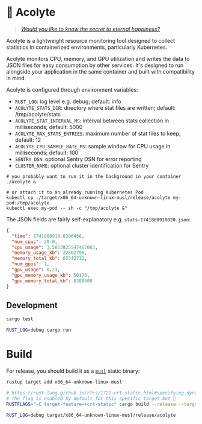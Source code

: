 # 🧙 Acolyte

> _[Would you like to know the secret to eternal happiness?](https://youtu.be/M_FAL8nVT40?t=25)_

Acolyte is a lightweight resource monitoring tool designed to collect statistics in containerized environments,
particularly Kubernetes.

Acolyte monitors CPU, memory, and GPU utilization and writes the data to JSON files for easy consumption by other
services. It's designed to run alongside your application in the same container and built with compatibility in mind.

Acolyte is configured through environment variables:

* `RUST_LOG`: log level e.g. debug; default: info
* `ACOLYTE_STATS_DIR`: directory where stat files are written; default: /tmp/acolyte/stats
* `ACOLYTE_STAT_INTERVAL_MS`: interval between stats collection in milliseconds; default: 5000
* `ACOLYTE_MAX_STATS_ENTRIES`: maximum number of stat files to keep; default: 12
* `ACOLYTE_CPU_SAMPLE_RATE_MS`: sample window for CPU usage in milliseconds; default: 100
* `SENTRY_DSN`: optional Sentry DSN for error reporting
* `CLUSTER_NAME`: optional cluster identification for Sentry

```shell
# you probably want to run it in the background in your container
./acolyte &

# or attach it to an already running Kubernetes Pod
kubectl cp ./target/x86_64-unknown-linux-musl/release/acolyte my-pod:/tmp/acolyte
kubectl exec my-pod -- sh -c "/tmp/acolyte &"
```

The JSON fields are fairly self-explanatory e.g. `stats-1741860918020.json`:

```json
{
  "time": 1741860918.0206466,
  "num_cpus": 20.0,
  "cpu_usage": 3.5053825547467063,
  "memory_usage_kb": 22802796,
  "memory_total_kb": 65542712,
  "num_gpus": 1,
  "gpu_usage": 0.23,
  "gpu_memory_usage_kb": 50176,
  "gpu_memory_total_kb": 8388608
}
```

## Development

```bash
cargo test

RUST_LOG=debug cargo run
```

# Build

For release, you should build it as a [`musl`](https://en.wikipedia.org/wiki/Musl) static binary:

```bash
rustup target add x86_64-unknown-linux-musl

# https://rust-lang.github.io/rfcs/1721-crt-static.html#specifying-dynamicstatic-c-runtime-linkage
# the flag is enabled by default for this specific target but 🤷
RUSTFLAGS="-C target-feature=+crt-static" cargo build --release --target x86_64-unknown-linux-musl

RUST_LOG=debug target/x86_64-unknown-linux-musl/release/acolyte
```
